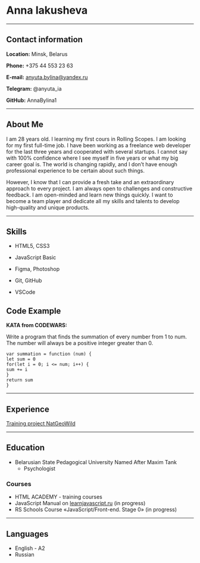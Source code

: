 # Anna Iakusheva
*******
## Contact information

**Location:** Minsk, Belarus

**Phone:** +375 44 553 23 63

**E-mail:** anyuta.bylina@yandex.ru

**Telegram:** @anyuta_ia

**GitHub:** AnnaBylina1

*******

## About Me

I am 28 years old. I learning my first cours in Rolling Scopes. I am looking for my first full-time job. I have been working as a freelance web developer for the last three years and cooperated with several startups. I cannot say with 100% confidence where I see myself in five years or what my big career goal is. The world is changing rapidly, and I don’t have enough professional experience to be certain about such things. 

However, I know that I can provide a fresh take and an extraordinary approach to every project. I am always open to challenges and constructive feedback. I am open-minded and learn new things quickly. I want to become a team player and dedicate all my skills and talents to develop high-quality and unique products.

*******
## Skills

 * HTML5, CSS3

 * JavaScript Basic

 * Figma, Photoshop

 * Git, GitHub

 * VSCode

## Code Example

**KATA from CODEWARS:** 

Write a program that finds the summation of every number from 1 to num. The number will always be a positive integer greater than 0.

```
var summation = function (num) {
let sum = 0
for(let i = 0; i <= num; i++) {
sum += i
}
return sum
}
```

*******

## Experience

[Training project NatGeoWild](https://github.com/AnnaBylina1/NatGeoWild)

*******

## Education

 * Belarusian State Pedagogical University Named After Maxim Tank
    * Psychologist

### Courses
* HTML ACADEMY - training courses
* JavaScript Manual on [learnjavascript.ru](https://learn.javascript.ru/) (in progress)
* RS Schools Course «JavaScript/Front-end. Stage 0» (in progress)

*******

## Languages

* English - A2
* Russian